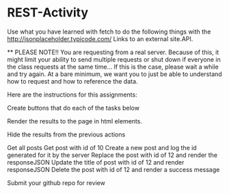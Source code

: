 # REST-Activity

Use what you have learned with fetch to do the following things with the http://jsonplaceholder.typicode.com/ Links to an external site.API.

 

** PLEASE NOTE!! You are requesting from a real server. Because of this, it might limit your ability to send multiple requests or shut down if everyone in the class requests at the same time... If this is the case, please wait a while and try again. At a bare minimum, we want you to just be able to understand how to request and how to reference the data.

 

Here are the instructions for this assignments:

Create buttons that do each of the tasks below

Render the results to the page in html elements.

Hide the results from the previous actions

Get all posts
Get post with id of 10
Create a new post and log the id generated for it by the server
Replace the post with id of 12 and render the responseJSON
Update the title of post with id of 12 and render responseJSON
Delete the post with id of 12 and render a success message
 

 

 

Submit your github repo for review

 